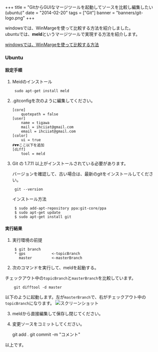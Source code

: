 +++
title = "GitからGUIなマージツールを起動してソースを比較し編集したい(ubuntu)"
date = "2014-02-20"
tags = ["Git"]
banner = "banners/git-logo.png"
+++

windowsでは、WinMargeを使って比較する方法を紹介しました。  
ubuntuでは、**meld**というマージツールで実現する方法を紹介します。  

[windowsでは、WinMargeを使って比較する方法](/blog/2014/02/12/difftool/index.html)

<!--more-->

### Ubuntu
#### 設定手順

1. Meidのインストール  

        sudo apt-get install meld

2. .gitconfigを次のように編集してください。

	```text:.gitignore
	[core]
		quotepath = false
	[user]
		name = tigawa
		mail = ihciiat@gmail.com
		email = ihciiat@gmail.com
	[color]
		ui = true
	#▼▼ここ以下を追加
	[diff]
	    tool = meld
	```

3. Git の 1.7.11 以上がインストールされている必要があります。

	バージョンを確認して、古い場合は、最新のgitをインストールしてください。

        git --version

	インストール方法

        $ sudo add-apt-repository ppa:git-core/ppa
        $ sudo apt-get update
        $ sudo apt-get install git

#### 実行結果

1. 実行環境の前提

        $ git branch
        * gps            <-topicBranch
          master         <-masterBranch

2. 次のコマンドを実行して、meldを起動する。

チェックアウト中の`topicBranch`と`masterBranch`を比較しています。

        git difftool -d master

以下のように起動します。左が`masterBranch`で、右がチェックアウト中の`topicBranch`になります。
![スクリーンショット](/images/octopress/WS000001.JPG)

3. meldから直接編集して保存し閉じてください。

4. 変更ソースをコミットしてください。

      git add .
      git commit -m "コメント"

以上です。
